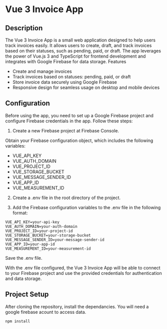 # Vue 3 Invoice App

## Description

The Vue 3 Invoice App is a small web application designed to help users track invoices easily. It allows users to create, draft, and track invoices based on their statuses, such as pending, paid, or draft. The app leverages the power of Vue.js 3 and TypeScript for frontend development and integrates with Google Firebase for data storage.
Features

- Create and manage invoices
- Track invoices based on statuses: pending, paid, or draft
- Store invoice data securely using Google Firebase
- Responsive design for seamless usage on desktop and mobile devices

## Configuration

Before using the app, you need to set up a Google Firebase project and configure Firebase credentials in the app. Follow these steps:

1. Create a new Firebase project at Firebase Console.

Obtain your Firebase configuration object, which includes the following variables:

- VUE_API_KEY
- VUE_AUTH_DOMAIN
- VUE_PROJECT_ID
- VUE_STORAGE_BUCKET
- VUE_MESSAGE_SENDER_ID
- VUE_APP_ID
- VUE_MEASUREMENT_ID

2. Create a .env file in the root directory of the project.

3. Add the Firebase configuration variables to the .env file in the following format:

```
VUE_API_KEY=your-api-key
VUE_AUTH_DOMAIN=your-auth-domain
VUE_PROJECT_ID=your-project-id
VUE_STORAGE_BUCKET=your-storage-bucket
VUE_MESSAGE_SENDER_ID=your-message-sender-id
VUE_APP_ID=your-app-id
VUE_MEASUREMENT_ID=your-measurement-id
```

Save the .env file.

With the .env file configured, the Vue 3 Invoice App will be able to connect to your Firebase project and use the provided credentials for authentication and data storage.

## Project Setup

After cloning the repository, install the dependancies. You will need a google firebase acount to access data.

```sh
npm install
```
